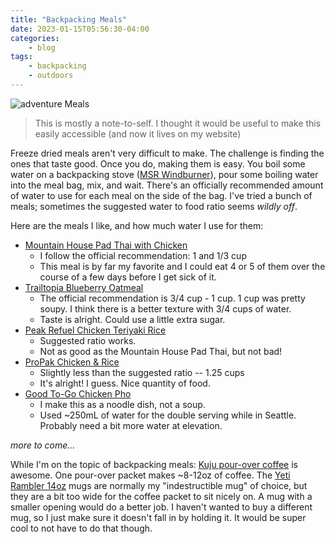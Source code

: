 ```yaml
---
title: "Backpacking Meals"
date: 2023-01-15T05:56:30-04:00
categories:
    - blog
tags:
    - backpacking
    - outdoors
---
```


![adventure Meals](/assets/images/adventure-meals.jpg)

> This is mostly a note-to-self. I thought it would be useful to make this easily accessible (and now it lives on my website)

Freeze dried meals aren't very difficult to make. The challenge is finding the ones that taste good. Once you do, making them is easy. You boil some water on a backpacking stove ([MSR Windburner](https://www.msrgear.com/stoves/stove-systems/windburner-personal-stove-system/windburner.html)), pour some boiling water into the meal bag, mix, and wait. There's an officially recommended amount of water to use for each meal on the side of the bag. I've tried a bunch of meals; sometimes the suggested water to food ratio seems _wildly off_.

Here are the meals I like, and how much water I use for them:

-   [Mountain House Pad Thai with Chicken](https://www.amazon.com/Mountain-House-Backpacking-Emergency-Gluten-Free/dp/B084NW22VN?th=1)
    -   I follow the official recommendation: 1 and 1/3 cup
    -   This meal is by far my favorite and I could eat 4 or 5 of them over the course of a few days before I get sick of it.
-   [Trailtopia Blueberry Oatmeal](https://www.rei.com/product/188956/trailtopia-blueberry-oatmeal-1-serving)
    -   The official recommendation is 3/4 cup - 1 cup. 1 cup was pretty soupy. I think there is a better texture with 3/4 cups of water.
    -   Taste is alright. Could use a little extra sugar.
-   [Peak Refuel Chicken Teriyaki Rice](https://www.amazon.com/Peak-Refuel-Chicken-Teriyaki-Backpacking/dp/B07BQYXWX1?th=1)
    -   Suggested ratio works.
    -   Not as good as the Mountain House Pad Thai, but not bad!
-   [ProPak Chicken & Rice](https://www.rei.com/product/184159/mountain-house-chicken-rice-pro-pak-1-serving)
    -   Slightly less than the suggested ratio -- 1.25 cups
    -   It's alright! I guess. Nice quantity of food.
-   [Good To-Go Chicken Pho](https://www.rei.com/product/200704/good-to-go-chicken-pho)
    -   I make this as a noodle dish, not a soup.
    -   Used ~250mL of water for the double serving while in Seattle. Probably need a bit more water at elevation.

_more to come..._

While I'm on the topic of backpacking meals: [Kuju pour-over coffee](https://www.amazon.com/Premium-Single-Serve-Ethically-Specialty-Eco-Friendly/dp/B09MHD4FNR/ref=sr_1_6?keywords=Kuju+Coffee+Pocket+Pour+Over&qid=1673852259&sr=8-6) is awesome. One pour-over packet makes ~8-12oz of coffee. The [Yeti Rambler 14oz](https://www.yeti.com/drinkware/mugs/mug-14oz.html) mugs are normally my "indestructible mug" of choice, but they are a bit too wide for the coffee packet to sit nicely on. A mug with a smaller opening would do a better job. I haven't wanted to buy a different mug, so I just make sure it doesn't fall in by holding it. It would be super cool to not have to do that though.
